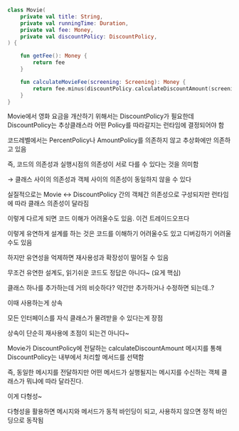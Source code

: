```kotlin

class Movie(
    private val title: String,
    private val runningTime: Duration,
    private val fee: Money,
    private val discountPolicy: DiscountPolicy,
) {

    fun getFee(): Money {
        return fee
    }

    fun calculateMovieFee(screening: Screening): Money {
        return fee.minus(discountPolicy.calculateDiscountAmount(screening))
    }
}
```

Movie에서 영화 요금을 개산하기 위해서는 DiscountPolicy가 필요한데 DiscountPolicy는 추상클래스라 어떤 Policy를 따라갈지는 런타임에 결정되어야 함

코드레벨에서는 PercentPolicy나 AmountPolicy를 의존하지 않고 추상화에만 의존하고 있음

즉, 코드의 의존성과 실행시점의 의존성이 서로 다를 수 있다는 것을 의미함

→ 클래스 사이의 의존성과 객체 사이의 의존성이 동일하지 않을 수 있다

실질적으로는 Movie ↔ DiscountPolicy 간의 객체간 의존성으로 구성되지만 런타임에 따라 클래스 의존성이 달라짐

이렇게 다르게 되면 코드 이해가 어려울수도 있음. 이건 트레이드오프다

이렇게 유연하게 설계를 하는 것은 코드를 이해하기 어려울수도 있고 디버깅하기 어려울수도 있음

하지만 유연성을 억제하면 재사용성과 확장성이 떨어질 수 있음

무조건 유연한 설계도, 읽기쉬운 코드도 정답은 아니다~ (요게 핵심)

클래스 하나를 추가하는데 거의 비슷하다? 약간만 추가하거나 수정하면 되는데..?

이때 사용하는게 상속

모든 인터페이스를 자식 클래스가 물려받을 수 있다는게 장점

상속이 단순히 재사용에 초점이 되는건 아니다~

Movie가 DiscountPolicy에 전달하는 calculateDiscountAmount 메시지를 통해 DiscountPolicy는 내부에서 처리할 메서드를 선택함

즉, 동일한 메시지를 전달하지만 어떤 메서드가 실행될지는 메시지를 수신하는 객체 클래스가 뭐냐에 따라 달라진다.

이게 다형성~

다형성을 활용하면 메시지와 메서드가 동적 바인딩이 되고, 사용하지 않으면 정적 바인딩으로 동작됨